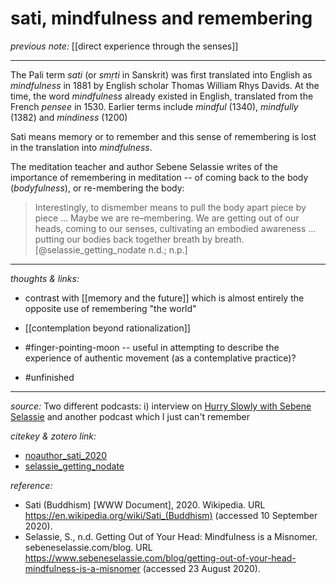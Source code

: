 # sati, mindfulness and remembering

_previous note:_ [[direct experience through the senses]]

---

The Pali term _sati_ (or _smṛti_ in Sanskrit) was first translated into English as _mindfulness_ in 1881 by English scholar Thomas William Rhys Davids. At the time, the word _mindfulness_ already existed in English, translated from the French _pensee_ in 1530. Earlier terms include _mindful_ (1340), _mindfully_ (1382) and _mindiness_ (1200)

Sati means memory or to remember and this sense of remembering is lost in the translation into _mindfulness_.

The meditation teacher and author Sebene Selassie writes of the importance of remembering in meditation -- of coming back to the body (_bodyfulness_), or re-membering the body:

>Interestingly, to dismember means to pull the body apart piece by piece ... Maybe we are re–membering. We are getting out of our heads, coming to our senses, cultivating an embodied awareness ... putting our bodies back together breath by breath.[@selassie_getting_nodate n.d.; n.p.]


---

_thoughts & links:_

- contrast with [[memory and the future]] which is almost entirely the opposite use of remembering "the world"
- [[contemplation beyond rationalization]]
- #finger-pointing-moon -- useful in attempting to describe the experience of authentic movement (as a contemplative practice)?

- #unfinished 

---

_source:_ Two different podcasts: i) interview on [Hurry Slowly with Sebene Selassie](https://hurryslowly.co/sebene-selassie/) and another podcast which I just can't remember

_citekey & zotero link:_ 

- [noauthor_sati_2020](zotero://select/items/1_FSFZKT7Q)
- [selassie_getting_nodate](zotero://select/items/1_SLLBD7ND)

_reference:_ 

- Sati (Buddhism) [WWW Document], 2020. Wikipedia. URL <https://en.wikipedia.org/wiki/Sati_(Buddhism)> (accessed 10 September 2020).
- Selassie, S., n.d. Getting Out of Your Head: Mindfulness is a Misnomer. sebeneselassie.com/blog. URL <https://www.sebeneselassie.com/blog/getting-out-of-your-head-mindfulness-is-a-misnomer> (accessed 23 August 2020).


